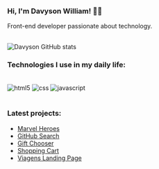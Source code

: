 ### Hi, I'm Davyson William! 🙋‍♂️ <br/>

Front-end developer passionate about technology. <br/><br/>

![Davyson GitHub stats](https://github-readme-stats.vercel.app/api?username=davysonwss&show_icons=true&theme=dracula)<br/>

### Technologies I use in my daily life:

<div style="display: inline_block"><br/>
  <img align="center" alt="html5" src="https://img.shields.io/badge/HTML5-E34F26?style=for-the-badge&logo=html5&logoColor=white"/>
  <img align="center" alt="css" src="https://img.shields.io/badge/CSS-239120?&style=for-the-badge&logo=css3&logoColor=white"/>
  <img align="center" alt="javascript" src="https://img.shields.io/badge/JavaScript-F7DF1E?style=for-the-badge&logo=javascript&logoColor=black"/>
</div><br/>

### Latest projects:

- [Marvel Heroes](https://github.com/davysonwss/marvel-heroes)
- [GitHub Search](https://github.com/davysonwss/github-search)
- [Gift Chooser](https://github.com/davysonwss/gift-chooser)
- [Shopping Cart](https://github.com/davysonwss/shopping-cart)
- [Viagens Landing Page](https://github.com/davysonwss/viagens-landing-page)
